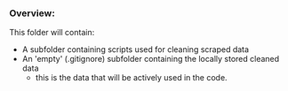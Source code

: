 ### Overview:

This folder will contain:
- A subfolder containing scripts used for cleaning scraped data
- An 'empty' (.gitignore) subfolder containing the locally stored cleaned data
  - this is the data that will be actively used in the code. 
